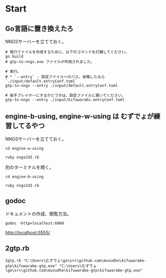 # Start

## Go言語に置き換えたろ

NNGSサーバーを立てておく。

```shell
# 実行ファイルを作成するために、以下のコマンドを打鍵してください。
go build
# gtp-to-nngs.exe ファイルが作成されました。

# 実行。
# * `--entry` - 設定ファイルへのパス。省略したなら `./input/default.entryConf.toml`
gtp-to-nngs --entry ./input/default.entryConf.toml

# 後手プレイヤーにするかどうかは、設定ファイルに書いてください。
gtp-to-nngs --entry ./input/kifuwarabi.entryConf.toml
```

## engine-b-using, engine-w-using は むずでょが練習してるやつ

NNGSサーバーを立てておく。

```shell
cd engine-w-using

ruby nngsCUI.rb
```

別のターミナルを開く。

```shell
cd engine-b-using

ruby nngsCUI.rb
```

## godoc

ドキュメントの作成、閲覧方法。  

```shell
godoc -http=localhost:6060
```

[http://localhost:5555/](http://localhost:6060/)  

## 2gtp.rb

```shell
2gtp.rb "C:\Users\むずでょ\go\src\github.com\muzudho\kifuwarabe-gtp\kifuwarabe-gtp.exe" "C:\Users\むずでょ\go\src\github.com\muzudho\kifuwarabe-gtp\kifuwarabe-gtp.exe"
```

